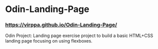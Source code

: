 # Odin-Landing-Page

### https://virppa.github.io/Odin-Landing-Page/

Odin Project: Landing page exercise project to build a basic HTML+CSS landing page focusing on using flexboxes.
